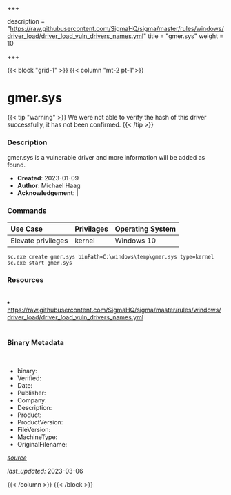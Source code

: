 +++

description = "https://raw.githubusercontent.com/SigmaHQ/sigma/master/rules/windows/driver_load/driver_load_vuln_drivers_names.yml"
title = "gmer.sys"
weight = 10

+++


{{< block "grid-1" >}}
{{< column "mt-2 pt-1">}}




# gmer.sys 


{{< tip "warning" >}}
We were not able to verify the hash of this driver successfully, it has not been confirmed.
{{< /tip >}}




### Description


gmer.sys is a vulnerable driver and more information will be added as found.


- **Created**: 2023-01-09
- **Author**: Michael Haag
- **Acknowledgement**:  | [](https://twitter.com/)

### Commands

| Use Case | Privilages | Operating System | 
|:---- | ---- | ---- |
| Elevate privileges | kernel | Windows 10 |

```
sc.exe create gmer.sys binPath=C:\windows\temp\gmer.sys type=kernel
sc.exe start gmer.sys
```

### Resources
<br>


<li><a href=" https://raw.githubusercontent.com/SigmaHQ/sigma/master/rules/windows/driver_load/driver_load_vuln_drivers_names.yml"> https://raw.githubusercontent.com/SigmaHQ/sigma/master/rules/windows/driver_load/driver_load_vuln_drivers_names.yml</a></li>


<br>


### Binary Metadata
<br>



- binary: 
- Verified: 
- Date: 
- Publisher: 
- Company: 
- Description: 
- Product: 
- ProductVersion: 
- FileVersion: 
- MachineType: 
- OriginalFilename: 

[*source*](https://github.com/magicsword-io/LOLDrivers/tree/main/yaml/gmer.sys.yml)

*last_updated:* 2023-03-06


{{< /column >}}
{{< /block >}}
